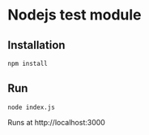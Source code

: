 Nodejs test module
=====

## Installation
```
npm install
```

## Run
```
node index.js
```
Runs at http://localhost:3000
